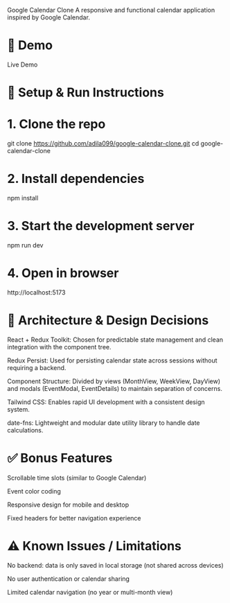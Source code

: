 Google Calendar Clone
A responsive and functional calendar application inspired by Google Calendar.

# 🔗 Demo
Live Demo

# 🚀 Setup & Run Instructions

# 1. Clone the repo
git clone https://github.com/adila099/google-calendar-clone.git
cd google-calendar-clone

# 2. Install dependencies
npm install

# 3. Start the development server
npm run dev

# 4. Open in browser
http://localhost:5173

# 🧠 Architecture & Design Decisions
React + Redux Toolkit: Chosen for predictable state management and clean integration with the component tree.

Redux Persist: Used for persisting calendar state across sessions without requiring a backend.

Component Structure: Divided by views (MonthView, WeekView, DayView) and modals (EventModal, EventDetails) to maintain separation of concerns.

Tailwind CSS: Enables rapid UI development with a consistent design system.

date-fns: Lightweight and modular date utility library to handle date calculations.

# ✅ Bonus Features

Scrollable time slots (similar to Google Calendar)

Event color coding

Responsive design for mobile and desktop

Fixed headers for better navigation experience

# ⚠ Known Issues / Limitations

No backend: data is only saved in local storage (not shared across devices)

No user authentication or calendar sharing

Limited calendar navigation (no year or multi-month view)
